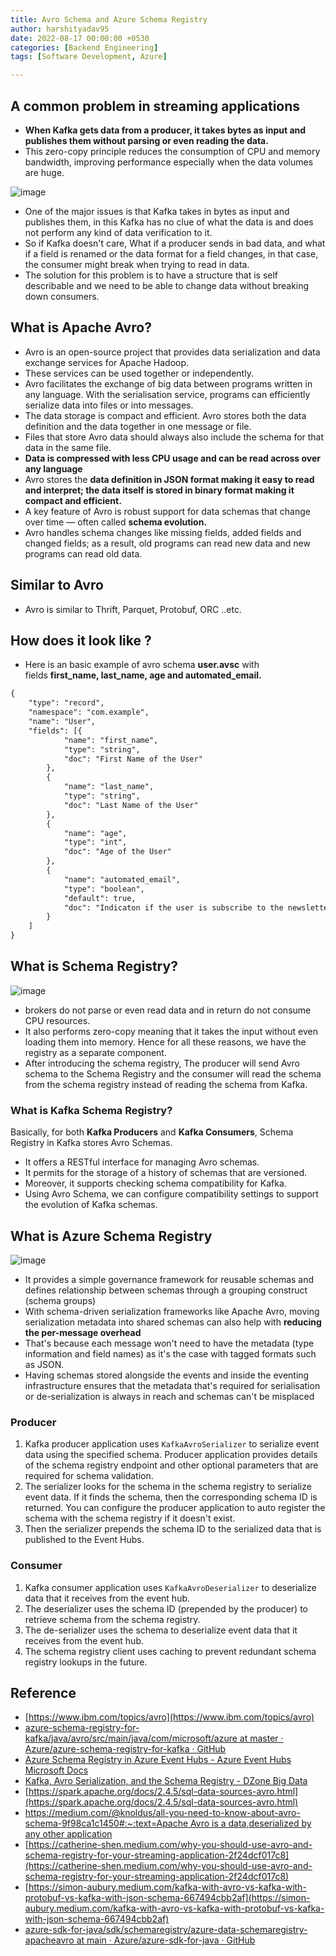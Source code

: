 ```yaml
---
title: Avro Schema and Azure Schema Registry
author: harshityadav95
date: 2022-08-17 00:00:00 +0530
categories: [Backend Engineering]
tags: [Software Development, Azure]

---
```


## **A common problem in streaming applications**

- **When Kafka gets data from a producer, it takes bytes as input and publishes them without parsing or even reading the data.**
- This zero-copy principle reduces the consumption of CPU and memory bandwidth, improving performance especially when the data volumes are huge.

![image](https://github.com/user-attachments/assets/10a28172-fe1d-4941-9552-07c64865ecea)

- One of the major issues is that Kafka takes in bytes as input and publishes them, in this Kafka has no clue of what the data is and does not perform any kind of data verification to it.
- So if Kafka doesn't care, What if a producer sends in bad data, and what if a field is renamed or the data format for a field changes, in that case, the consumer might break when trying to read in data.
- The solution for this problem is to have a structure that is self describable and we need to be able to change data without breaking down consumers.

## What is Apache Avro?

- Avro is an open-source project that provides data serialization and data exchange services for Apache Hadoop.
- These services can be used together or independently.
- Avro facilitates the exchange of big data between programs written in any language. With the serialisation service, programs can efficiently serialize data into files or into messages.
- The data storage is compact and efficient. Avro stores both the data definition and the data together in one message or file.
- Files that store Avro data should always also include the schema for that data in the same file.
- **Data is compressed with less CPU usage and can be read across over any language**
- Avro stores the **data definition in JSON format making it easy to read and interpret; the data itself is stored in binary format making it compact and efficient.**
- A key feature of Avro is robust support for data schemas that change over time — often called **schema evolution.**
- Avro handles schema changes like missing fields, added fields and changed fields; as a result, old programs can read new data and new programs can read old data.

## Similar to Avro

- Avro is similar to Thrift, Parquet, Protobuf, ORC ..etc.

## How does it look like ?

- Here is an basic example of avro schema **user.avsc** with fields **first_name, last_name, age and automated_email.**

```xml
{
	"type": "record",
	"namespace": "com.example",
	"name": "User",
	"fields": [{
			"name": "first_name",
			"type": "string",
			"doc": "First Name of the User"
		},
		{
			"name": "last_name",
			"type": "string",
			"doc": "Last Name of the User"
		},
		{
			"name": "age",
			"type": "int",
			"doc": "Age of the User"
		},
		{
			"name": "automated_email",
			"type": "boolean",
			"default": true,
			"doc": "Indicaton if the user is subscribe to the newsletter"
		}
	]
}
```

## What is Schema Registry?

![image](https://github.com/user-attachments/assets/e86b8863-5cdb-498d-a3c1-ce15786757c3)

- brokers do not parse or even read data and in return do not consume CPU resources.
- It also performs zero-copy meaning that it takes the input without even loading them into memory. Hence for all these reasons, we have the registry as a separate component.
- After introducing the schema registry, The producer will send Avro schema to the Schema Registry and the consumer will read the schema from the schema registry instead of reading the schema from Kafka.

### **What is Kafka Schema Registry?**

Basically, for both **Kafka Producers** and **Kafka Consumers**, Schema Registry in Kafka stores Avro Schemas.

- It offers a RESTful interface for managing Avro schemas.
- It permits for the storage of a history of schemas that are versioned.
- Moreover, it supports checking schema compatibility for Kafka.
- Using Avro Schema, we can configure compatibility settings to support the evolution of Kafka schemas.

## What is Azure Schema Registry

![image](https://github.com/user-attachments/assets/e82af06f-f08c-4595-b0b8-d35d96444914)

- It  provides a simple governance framework for reusable schemas and defines relationship between schemas through a grouping construct (schema groups)
- With schema-driven serialization frameworks like Apache Avro, moving serialization metadata into shared schemas can also help with **reducing the per-message overhead**
- That's because each message won't need to have the metadata (type information and field names) as it's the case with tagged formats such as JSON.
- Having schemas stored alongside the events and inside the eventing infrastructure ensures that the metadata that's required for serialisation or de-serialization is always in reach and schemas can't be misplaced

### **Producer**

1. Kafka producer application uses `KafkaAvroSerializer` to serialize event data using the specified schema. Producer application provides details of the schema registry endpoint and other optional parameters that are required for schema validation.
2. The serializer looks for the schema in the schema registry to serialize event data. If it finds the schema, then the corresponding schema ID is returned. You can configure the producer application to auto register the schema with the schema registry if it doesn't exist.
3. Then the serializer prepends the schema ID to the serialized data that is published to the Event Hubs.

### **Consumer**

1. Kafka consumer application uses `KafkaAvroDeserializer` to deserialize data that it receives from the event hub.
2. The deserializer uses the schema ID (prepended by the producer) to retrieve schema from the schema registry.
3. The de-serializer uses the schema to deserialize event data that it receives from the event hub.
4. The schema registry client uses caching to prevent redundant schema registry lookups in the future.

## Reference

- [https://www.ibm.com/topics/avro](https://www.ibm.com/topics/avro)
- [azure-schema-registry-for-kafka/java/avro/src/main/java/com/microsoft/azure at master · Azure/azure-schema-registry-for-kafka · GitHub](https://github.com/Azure/azure-schema-registry-for-kafka/tree/master/java/avro/src/main/java/com/microsoft/azure)
- [Azure Schema Registry in Azure Event Hubs - Azure Event Hubs Microsoft Docs](https://docs.microsoft.com/en-us/azure/event-hubs/schema-registry-overview#what-is-azure-schema-registry)
- [Kafka, Avro Serialization, and the Schema Registry - DZone Big Data](https://dzone.com/articles/kafka-avro-serialization-and-the-schema-registry#:~:text=The%20Schema%20Registry%20provides%20a,evolution%20of%20schemas%20using%20Avro.)
- [https://spark.apache.org/docs/2.4.5/sql-data-sources-avro.html](https://spark.apache.org/docs/2.4.5/sql-data-sources-avro.html)
- [https://medium.com/@knoldus/all-you-need-to-know-about-avro-schema-9f98ca1c1450#:~:text=Apache Avro is a data,deserialized by any other application](https://medium.com/@knoldus/all-you-need-to-know-about-avro-schema-9f98ca1c1450#:~:text=Apache%20Avro%20is%20a%20data,deserialized%20by%20any%20other%20application)
- [https://catherine-shen.medium.com/why-you-should-use-avro-and-schema-registry-for-your-streaming-application-2f24dcf017c8](https://catherine-shen.medium.com/why-you-should-use-avro-and-schema-registry-for-your-streaming-application-2f24dcf017c8)
- [https://simon-aubury.medium.com/kafka-with-avro-vs-kafka-with-protobuf-vs-kafka-with-json-schema-667494cbb2af](https://simon-aubury.medium.com/kafka-with-avro-vs-kafka-with-protobuf-vs-kafka-with-json-schema-667494cbb2af)
- [azure-sdk-for-java/sdk/schemaregistry/azure-data-schemaregistry-apacheavro at main · Azure/azure-sdk-for-java · GitHub](https://github.com/Azure/azure-sdk-for-java/tree/main/sdk/schemaregistry/azure-data-schemaregistry-apacheavro)

